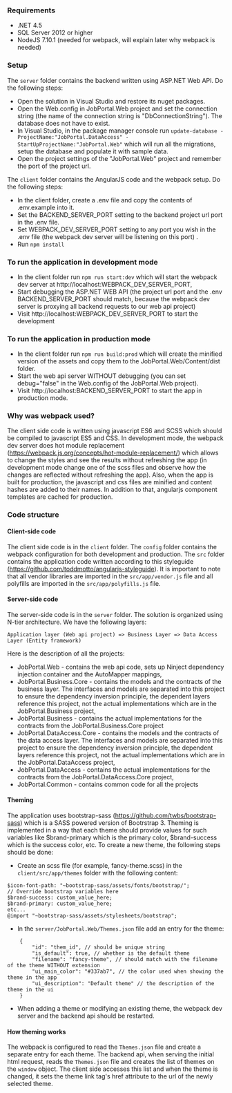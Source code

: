 ### Requirements
* .NET 4.5
* SQL Server 2012 or higher
* NodeJS 7.10.1 (needed for webpack, will explain later why webpack is needed)

### Setup
The `server` folder contains the backend written using ASP.NET Web API. Do the following steps:
* Open the solution in Visual Studio and restore its nuget packages.
* Open the Web.config in JobPortal.Web project and set the connection string (the name of the connection string is "DbConnectionString"). The database does not have to exist.
* In Visual Studio, in the package manager console run `update-database -ProjectName:"JobPortal.DataAccess" -StartUpProjectName:"JobPortal.Web"` which will run all the migrations, setup the database and populate it with sample data.
* Open the project settings of the "JobPortal.Web" project and remember the port of the project url.

The `client` folder contains the AngularJS code and the webpack setup. Do the following steps:
* In the client folder, create a .env file and copy the contents of .env.example into it.
* Set the BACKEND_SERVER_PORT setting to the backend project url port in the .env file.
* Set WEBPACK_DEV_SERVER_PORT setting to any port you wish in the .env file (the webpack dev server will be listening on this port) .
* Run `npm install`

### To run the application in development mode
* In the client folder run `npm run start:dev` which will start the webpack dev server at http://localhost:WEBPACK_DEV_SERVER_PORT,
* Start debugging the ASP.NET WEB API (the project url port and the .env BACKEND_SERVER_PORT should match, because the webpack dev server is proxying all backend requests to our web api project)
* Visit http://localhost:WEBPACK_DEV_SERVER_PORT to start the development

### To run the application in production mode
* In the client folder run `npm run build:prod` which will create the minified version of the assets and copy them to the JobPortal.Web/Content/dist folder.
* Start the web api server WITHOUT debugging (you can set debug="false" in the Web.config of the JobPortal.Web project).
* Visit http://localhost:BACKEND_SERVER_PORT to start the app in production mode.

### Why was webpack used?
The client side code is written using javascript ES6 and SCSS which should be compiled to javascript ES5 and CSS. In development mode, the webpack dev server does hot module replacement (https://webpack.js.org/concepts/hot-module-replacement/) which allows to change the styles and see the results without refreshing the app (in development mode change one of the scss files and observe how the changes are reflected without refreshing the app). Also, when the app is built for production, the javascript and css files are minified and content hashes are added to their names. In addition to that, angularjs component templates are cached for production.

### Code structure
#### Client-side code
The client side code is in the `client` folder. The `config` folder contains the webpack configuration for both development and production. The `src` folder contains the application code written according to this styleguide (https://github.com/toddmotto/angularjs-styleguide). It is important to note that all vendor libraries are imported in the `src/app/vendor.js` file and all polyfills are imported in the `src/app/polyfills.js` file.

#### Server-side code
The server-side code is in the `server` folder. The solution is organized using N-tier architecture.
We have the following layers:

    Application layer (Web api project) => Business Layer => Data Access Layer (Entity framework)

Here is the description of all the projects:
* JobPortal.Web - contains the web api code, sets up Ninject dependency injection container and the AutoMapper mappings,
* JobPortal.Business.Core - contains the models and the contracts of the business layer. The interfaces and models are separated into this project to ensure the dependency inversion principle, the dependent layers reference this project, not the actual implementations which are in the JobPortal.Business project,
* JobPortal.Business - contains the actual implementations for the contracts from the JobPortal.Business.Core project
* JobPortal.DataAccess.Core - contains the models and the contracts of the data access layer. The interfaces and models are separated into this project to ensure the dependency inversion principle, the dependent layers reference this project, not the actual implementations which are in the JobPortal.DataAccess project,
* JobPortal.DataAccess - contains the actual implementations for the contracts from the JobPortal.DataAccess.Core project,
* JobPortal.Common - contains common code for all the projects

#### Theming
The application uses bootstrap-sass (https://github.com/twbs/bootstrap-sass) which is a SASS powered version of Bootrstrap 3. Theming is implemented in a way that each theme should provide values for such variables like $brand-primary which is the primary color, $brand-success which is the success color, etc. To create a new theme, the following steps should be done:

* Create an scss file (for example, fancy-theme.scss) in the `client/src/app/themes` folder with the following content:

```
$icon-font-path: "~bootstrap-sass/assets/fonts/bootstrap/";
// Override bootstrap variables here
$brand-success: custom_value_here;
$brand-primary: custom_value_here;
etc...
@import "~bootstrap-sass/assets/stylesheets/bootstrap";
```

* In the `server/JobPortal.Web/Themes.json` file add an entry for the theme:
```
    {
        "id": "them_id", // should be unique string
        "is_default": true, // whether is the default theme
        "filename": "fancy-theme", // should match with the filename of the theme WITHOUT extension
        "ui_main_color": "#337ab7", // the color used when showing the theme in the app
        "ui_description": "Default theme" // the description of the theme in the ui
    }
```

* When adding a theme or modifying an existing theme, the webpack dev server and the backend api should be restarted.

#### How theming works

The webpack is configured to read the `Themes.json` file and create a separate entry for each theme. The backend api, when serving the initial html request, reads the `Themes.json` file and creates the list of themes on the `window` object. The client side accesses this list and when the theme is changed, it sets the theme link tag's href attribute to the url of the newly selected theme.